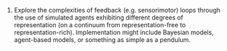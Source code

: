 1. Explore the complexities of feedback (e.g. sensorimotor) loops through the use of simulated agents exhibiting different degrees of representation (on a continuum from representation-free to representation-rich). Implementation might include Bayesian models, agent-based models, or something as simple as a pendulum.
